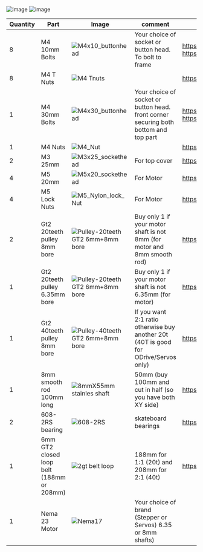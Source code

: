 ![image](https://user-images.githubusercontent.com/37383368/138201050-ba8b4e51-5ad0-4d31-9375-22bbeb0d2298.png) 
![image](https://user-images.githubusercontent.com/37383368/138201341-8a063788-ba26-487d-9686-57b572709e24.png)


| Quantity | Part                         | Image             | comment  | Links  |
| ------ | ----                           | -------              | -----  | -----	|
| 8       | M4 10mm Bolts       | ![M4x10_buttonhead](https://user-images.githubusercontent.com/37383368/137975437-13a95273-90d8-47bf-9309-078812efcc5e.png) | Your choice of socket or button head. To bolt to frame | https://s.click.aliexpress.com/e/_9RWMof https://s.click.aliexpress.com/e/_9jYeAP  |
| 8       | M4 T Nuts                    | ![M4 Tnuts](https://user-images.githubusercontent.com/37383368/137783436-4e1c6bae-e78c-47b5-b697-86cc7f41cef6.PNG) | | https://s.click.aliexpress.com/e/_AsGUWF |
| 1       | M4 30mm Bolts     | ![M4x30_buttonhead](https://user-images.githubusercontent.com/37383368/138198911-bc07f44b-974b-4daf-9229-150380669409.png) | Your choice of socket or button head. front corner securing both bottom and top part | 	https://s.click.aliexpress.com/e/_9RWMof https://s.click.aliexpress.com/e/_9jYeAP |
| 1       | M4 Nuts     | ![M4_Nut](https://user-images.githubusercontent.com/37383368/138198966-d89f4ccb-3a82-4c38-bcd7-c7c7a081ff2f.png)   |    | https://s.click.aliexpress.com/e/_AFJSUp |
| 2       | M3 25mm     | ![M3x25_sockethead](https://user-images.githubusercontent.com/37383368/138199049-b7ffc483-9a05-4684-94bc-bb140d417187.png)   | For top cover   | https://s.click.aliexpress.com/e/_9RWMof |
| 4       | M5 20mm     | ![M5x20_sockethead](https://user-images.githubusercontent.com/37383368/138200647-c673ecc9-d6c2-408e-a4b4-2db91724ecb9.png)   | For Motor   | https://s.click.aliexpress.com/e/_9RWMof |
| 4       | M5 Lock Nuts     | ![M5_Nylon_lock_Nut](https://user-images.githubusercontent.com/37383368/138200156-8602ab94-a9af-4ca3-b625-01faf3000086.png)   | For Motor   | https://s.click.aliexpress.com/e/_9iSwtx |
| 2       | Gt2 20teeth pulley 8mm bore          | ![Pulley-20teeth GT2 6mm+8mm bore](https://user-images.githubusercontent.com/37383368/137785091-7e4211e4-f66a-48da-8b55-a3f79002b99c.png)	 | Buy only 1 if your motor shaft is not 8mm (for motor and 8mm smooth rod)  | https://s.click.aliexpress.com/e/_AaZDP7 |
| 1       | Gt2 20teeth pulley  6.35mm bore         | ![Pulley-20teeth GT2 6mm+8mm bore](https://user-images.githubusercontent.com/37383368/137785091-7e4211e4-f66a-48da-8b55-a3f79002b99c.png)	 | Buy only 1 if your motor shaft is not 6.35mm (for motor)  | https://s.click.aliexpress.com/e/_9uAL9P |
| 1       | Gt2 40teeth pulley  8mm bore         | ![Pulley-40teeth GT2 6mm+8mm bore](https://user-images.githubusercontent.com/37383368/138201822-39c6c68e-aabd-4f9d-8e9d-a34ebc0c4dc6.png)	 | If you want 2:1 ratio otherwise buy another 20t (40T is good for ODrive/Servos only)  | https://s.click.aliexpress.com/e/_AEnM8P |
| 1       | 8mm smooth rod 100mm long              | ![8mmX55mm stainles shaft](https://user-images.githubusercontent.com/37383368/138202103-2e1dbf7b-8e61-4bdb-ad62-e7926addff15.PNG)    | 50mm (buy 100mm and cut in half (so you have both XY side)  | https://s.click.aliexpress.com/e/_AmVKQH|
| 2       | 608-2RS bearing               | ![608-2RS](https://user-images.githubusercontent.com/37383368/138202553-1a178c3a-32a8-4b26-8dbe-7db0f0b13a1d.PNG)    | skateboard bearings  | https://s.click.aliexpress.com/e/_9zHOdb |
| 1       | 6mm GT2 closed loop belt (188mm or 208mm)               | ![2gt belt loop](https://user-images.githubusercontent.com/37383368/138203737-dba6f69b-87a4-481f-b758-108e1fe9c7e1.PNG)    | 188mm for 1:1 (20t) and 208mm for 2:1 (40t)  | https://s.click.aliexpress.com/e/_ACQ0KV |
| 1       | Nema 23 Motor              | ![Nema17](https://user-images.githubusercontent.com/37383368/137785760-412aa931-21f3-4970-a272-1612ccd4b098.png)   | Your choice of brand (Stepper or Servos) 6.35 or 8mm shafts)  |  |
